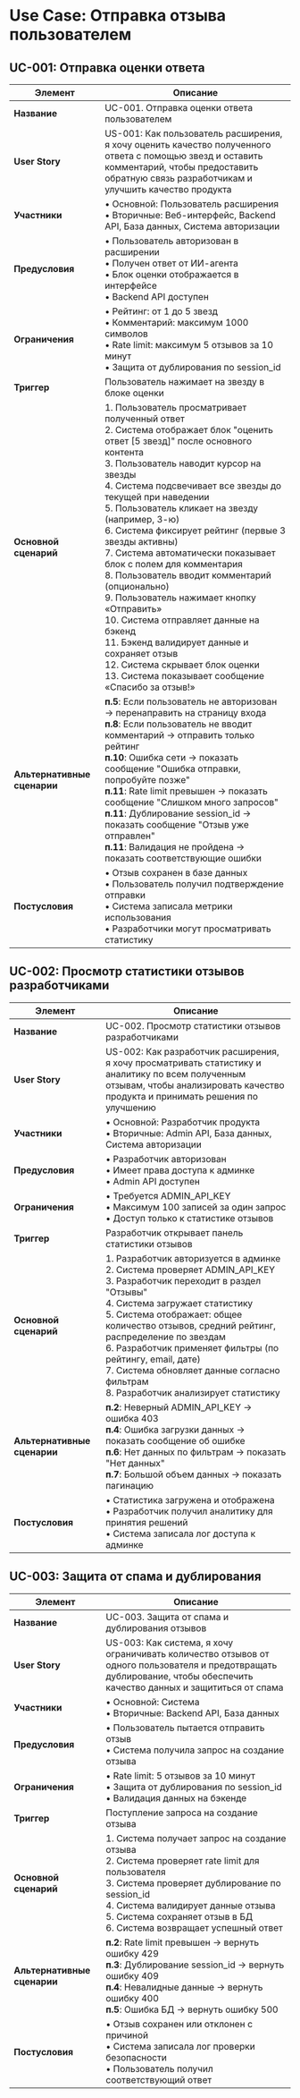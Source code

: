 # Use Case: Отправка отзыва пользователем

## UC-001: Отправка оценки ответа

| **Элемент** | **Описание** |
|-------------|--------------|
| **Название** | UC-001. Отправка оценки ответа пользователем |
| **User Story** | US-001: Как пользователь расширения, я хочу оценить качество полученного ответа с помощью звезд и оставить комментарий, чтобы предоставить обратную связь разработчикам и улучшить качество продукта |
| **Участники** | • Основной: Пользователь расширения<br>• Вторичные: Веб-интерфейс, Backend API, База данных, Система авторизации |
| **Предусловия** | • Пользователь авторизован в расширении<br>• Получен ответ от ИИ-агента<br>• Блок оценки отображается в интерфейсе<br>• Backend API доступен |
| **Ограничения** | • Рейтинг: от 1 до 5 звезд<br>• Комментарий: максимум 1000 символов<br>• Rate limit: максимум 5 отзывов за 10 минут<br>• Защита от дублирования по session_id |
| **Триггер** | Пользователь нажимает на звезду в блоке оценки |
| **Основной сценарий** | 1. Пользователь просматривает полученный ответ<br>2. Система отображает блок "оценить ответ [5 звезд]" после основного контента<br>3. Пользователь наводит курсор на звезды<br>4. Система подсвечивает все звезды до текущей при наведении<br>5. Пользователь кликает на звезду (например, 3-ю)<br>6. Система фиксирует рейтинг (первые 3 звезды активны)<br>7. Система автоматически показывает блок с полем для комментария<br>8. Пользователь вводит комментарий (опционально)<br>9. Пользователь нажимает кнопку «Отправить»<br>10. Система отправляет данные на бэкенд<br>11. Бэкенд валидирует данные и сохраняет отзыв<br>12. Система скрывает блок оценки<br>13. Система показывает сообщение «Спасибо за отзыв!» |
| **Альтернативные сценарии** | **п.5**: Если пользователь не авторизован → перенаправить на страницу входа<br>**п.8**: Если пользователь не вводит комментарий → отправить только рейтинг<br>**п.10**: Ошибка сети → показать сообщение "Ошибка отправки, попробуйте позже"<br>**п.11**: Rate limit превышен → показать сообщение "Слишком много запросов"<br>**п.11**: Дублирование session_id → показать сообщение "Отзыв уже отправлен"<br>**п.11**: Валидация не пройдена → показать соответствующие ошибки |
| **Постусловия** | • Отзыв сохранен в базе данных<br>• Пользователь получил подтверждение отправки<br>• Система записала метрики использования<br>• Разработчики могут просматривать статистику |

## UC-002: Просмотр статистики отзывов разработчиками

| **Элемент** | **Описание** |
|-------------|--------------|
| **Название** | UC-002. Просмотр статистики отзывов разработчиками |
| **User Story** | US-002: Как разработчик расширения, я хочу просматривать статистику и аналитику по всем полученным отзывам, чтобы анализировать качество продукта и принимать решения по улучшению |
| **Участники** | • Основной: Разработчик продукта<br>• Вторичные: Admin API, База данных, Система авторизации |
| **Предусловия** | • Разработчик авторизован<br>• Имеет права доступа к админке<br>• Admin API доступен |
| **Ограничения** | • Требуется ADMIN_API_KEY<br>• Максимум 100 записей за один запрос<br>• Доступ только к статистике отзывов |
| **Триггер** | Разработчик открывает панель статистики отзывов |
| **Основной сценарий** | 1. Разработчик авторизуется в админке<br>2. Система проверяет ADMIN_API_KEY<br>3. Разработчик переходит в раздел "Отзывы"<br>4. Система загружает статистику<br>5. Система отображает: общее количество отзывов, средний рейтинг, распределение по звездам<br>6. Разработчик применяет фильтры (по рейтингу, email, дате)<br>7. Система обновляет данные согласно фильтрам<br>8. Разработчик анализирует статистику |
| **Альтернативные сценарии** | **п.2**: Неверный ADMIN_API_KEY → ошибка 403<br>**п.4**: Ошибка загрузки данных → показать сообщение об ошибке<br>**п.6**: Нет данных по фильтрам → показать "Нет данных"<br>**п.7**: Большой объем данных → показать пагинацию |
| **Постусловия** | • Статистика загружена и отображена<br>• Разработчик получил аналитику для принятия решений<br>• Система записала лог доступа к админке |

## UC-003: Защита от спама и дублирования

| **Элемент** | **Описание** |
|-------------|--------------|
| **Название** | UC-003. Защита от спама и дублирования отзывов |
| **User Story** | US-003: Как система, я хочу ограничивать количество отзывов от одного пользователя и предотвращать дублирование, чтобы обеспечить качество данных и защититься от спама |
| **Участники** | • Основной: Система<br>• Вторичные: Backend API, База данных |
| **Предусловия** | • Пользователь пытается отправить отзыв<br>• Система получила запрос на создание отзыва |
| **Ограничения** | • Rate limit: 5 отзывов за 10 минут<br>• Защита от дублирования по session_id<br>• Валидация данных на бэкенде |
| **Триггер** | Поступление запроса на создание отзыва |
| **Основной сценарий** | 1. Система получает запрос на создание отзыва<br>2. Система проверяет rate limit для пользователя<br>3. Система проверяет дублирование по session_id<br>4. Система валидирует данные отзыва<br>5. Система сохраняет отзыв в БД<br>6. Система возвращает успешный ответ |
| **Альтернативные сценарии** | **п.2**: Rate limit превышен → вернуть ошибку 429<br>**п.3**: Дублирование session_id → вернуть ошибку 409<br>**п.4**: Невалидные данные → вернуть ошибку 400<br>**п.5**: Ошибка БД → вернуть ошибку 500 |
| **Постусловия** | • Отзыв сохранен или отклонен с причиной<br>• Система записала лог проверки безопасности<br>• Пользователь получил соответствующий ответ |
